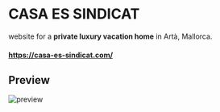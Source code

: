 # CASA ES SINDICAT

website for a **private luxury vacation home** in Artà, Mallorca.

#### https://casa-es-sindicat.com/

## Preview

![preview](assets/demo.gif)
